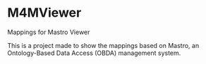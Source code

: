 # M4MViewer
Mappings for Mastro Viewer

This is a project made to show the mappings based on Mastro, an Ontology-Based Data Access (OBDA) management system.
